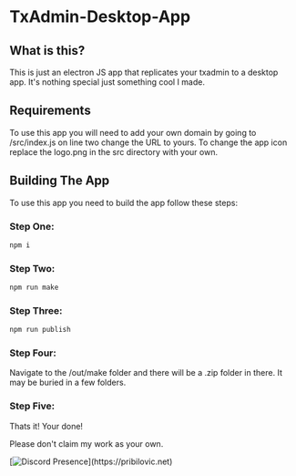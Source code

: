 # TxAdmin-Desktop-App

## What is this?
This is just an electron JS app that replicates your txadmin to a desktop app. It's nothing special just something cool I made.

## Requirements 
To use this app you will need to add your own domain by going to /src/index.js on line two change the URL to yours. To change the app icon replace the logo.png in the src directory with your own.



## Building The App
To use this app you need to build the app follow these steps:

### Step One:
```bash
npm i
```

### Step Two:
```bash
npm run make
```

### Step Three:
```bash
npm run publish
```

### Step Four:
Navigate to the /out/make folder and there will be a .zip folder in there. It may be buried in a few folders.

### Step Five: 
Thats it! Your done!


Please don't claim my work as your own. 

[![Discord Presence](https://lanyard.cnrad.dev/api/906061699562475581?=idleMessage=:Just%Chillin%With%My%Kangaroo!)](https://pribilovic.net)
